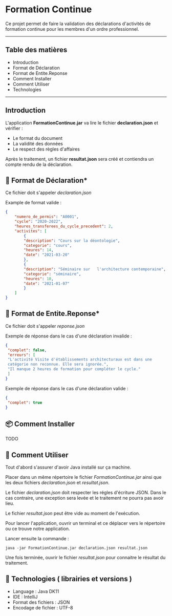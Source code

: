 # Formation Continue 

Ce projet permet de faire la validation des déclarations d'activités de
formation continue pour les membres d'un ordre professionnel. 

-------------------------
## Table des matières

+ Introduction
+ Format de Déclaration
+ Format de Entite.Reponse
+ Comment Installer
+ Comment Utiliser
+ Technologies

-------------------------

## Introduction

L'application **FormationContinue.jar** va lire le fichier **declaration.json** et vérifier : 

+ Le format du document
+ La validité des données
+ Le respect des règles d'affaires
  
Après le traitement, un fichier **resultat.json** sera créé et contiendra un compte rendu de la déclaration.

## 🔣 Format de Déclaration*

Ce fichier doit s'appeler *declaration.json*

Example de format valide : 

```json
{
    "numero_de_permis": "A0001",
    "cycle": "2020-2022",
    "heures_transferees_du_cycle_precedent": 2,
    "activites": [
        {
        "description": "Cours sur la déontologie",
        "categorie": "cours",
        "heures": 14,
        "date": "2021-03-20"
        },
        {
        "description": "Séminaire sur   l'architecture contemporaine",
        "categorie": "séminaire",
        "heures": 10,
        "date": "2021-01-07"
        }
    ]
}
```

## 🏁 Format de Entite.Reponse*

Ce fichier doit s'appeler *reponse.json*

Exemple de réponse dans le cas d'une déclaration invalide :

```json
{
 "complet": false,
 "erreurs": [
 "L'activité Visite d'établissements architecturaux est dans une
 catégorie non reconnue. Elle sera ignorée.",
 "Il manque 2 heures de formation pour compléter le cycle."
 ]
}
```

Exemple de réponse dans le cas d'une déclaration valide :

```json
{
 "complet": true
}
```

## 📦 Comment Installer

TODO

## 🚀 Comment Utiliser

Tout d'abord s'assurer d'avoir Java installé sur ça machine. 

Placer dans un même répertoire le fichier *FormationContinue.jar* ainsi que les deux fichiers *declaration.json* et *resultat.json*.

Le fichier *declaration.json* doit respecter les régles d'écriture JSON. Dans le cas contraire, une exception sera levée et le traitement ne pourra pas avoir lieu.

Le fichier *resultat.json* peut être vide au moment de l'exécution.

Pour lancer l'application, ouvrir un terminal et ce déplacer vers le répertoire ou ce trouve notre application.

Lancer ensuite la commande : 

```
java -jar FormationContinue.jar declaration.json resultat.json
```

Une fois terminée, ouvrir le fichier *resultat.json* pour connaitre le résultat du traitement.


## 🔨 Technologies ( librairies et versions )

+ Language : Java DK11 
+ IDE : IntelliJ
+ Format des fichiers : JSON
+ Encodage de fichier : UTF-8


